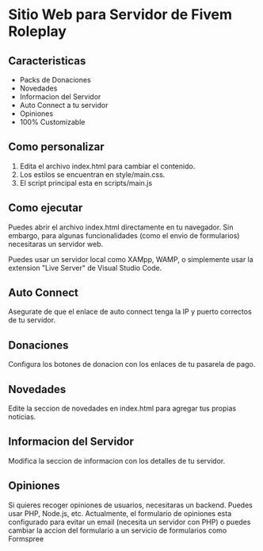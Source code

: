 # Sitio Web para Servidor de Fivem Roleplay

## Caracteristicas
- Packs de Donaciones
- Novedades
- Informacion del Servidor
- Auto Connect a tu servidor 
- Opiniones
- 100% Customizable

## Como personalizar
1. Edita el archivo index.html para cambiar el contenido.
2. Los estilos se encuentran en style/main.css.
3. El script principal esta en scripts/main.js

## Como ejecutar
Puedes abrir el archivo index.html directamente en tu navegador. Sin embargo, para algunas funcionalidades (como el envio de formularios) necesitaras  un servidor web.

Puedes usar un servidor local como XAMpp, WAMP, o simplemente usar la extension "Live Server" de Visual Studio Code.

## Auto Connect
Asegurate de que el enlace de auto connect tenga la IP y puerto correctos de tu servidor.

## Donaciones
Configura los botones de donacion con los enlaces de tu pasarela de pago.

## Novedades
Edite la seccion de novedades en index.html para agregar tus propias noticias.

## Informacion del Servidor
Modifica la seccion de informacion con los detalles de tu servidor.

## Opiniones
Si quieres recoger opiniones de usuarios, necesitaras un backend. Puedes usar PHP, Node.js, etc. Actualmente, el formulario de opiniones esta configurado para evitar un email (necesita un servidor con PHP) o puedes cambiar la accion del formulario a un servicio de formularios como Formspree
